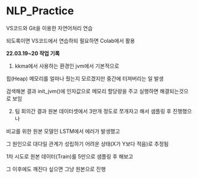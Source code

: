 # NLP_Practice

VS코드와 Git을 이용한 자연어처리 연습

되도록이면 VS코드에서 연습하되 필요하면 Colab에서 활용

**22.03.19~20 작업 기록**

1) kkma에서 사용하는 환경인 jvm에서 기본적으로 

힙(Heap) 메모리를 얼마나 줬는지 모르겠지만 중간에 터져버리는 일 발생

검색해본 결과 init_jvm()에 인자값으로 메모리 할당량을 주고 실행하면 해결되는것으로 보임

2) 팀 회의간 결과 원본 데이터셋에서 3만개 정도로 쪼개자고 해서 샘플링 후 진행했으나

비교를 위한 원본 모델인 LSTM에서 에러가 발생했고

그 원인으로 대다일 관계가 성립하기 어려운 상태(X가 Y보다 적음)로 추정됨

1차 시도로 원본 데이터(Train)를 5만으로 샘플링 후 해보고

그 이후에도 깨진다 싶으면 그냥 원본으로 진행